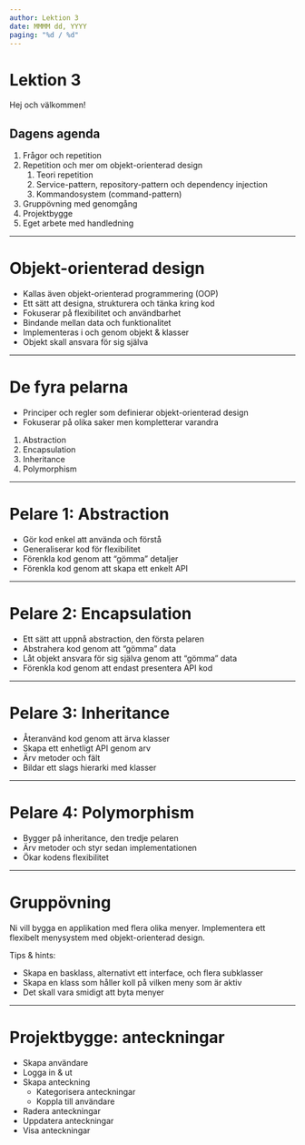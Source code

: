 ```yaml
---
author: Lektion 3
date: MMMM dd, YYYY
paging: "%d / %d"
---
```


# Lektion 3

Hej och välkommen!

## Dagens agenda

1. Frågor och repetition
2. Repetition och mer om objekt-orienterad design
   1. Teori repetition
   2. Service-pattern, repository-pattern och dependency injection
   3. Kommandosystem (command-pattern)
3. Gruppövning med genomgång
4. Projektbygge
5. Eget arbete med handledning

---

# Objekt-orienterad design

- Kallas även objekt-orienterad programmering (OOP)
- Ett sätt att designa, strukturera och tänka kring kod
- Fokuserar på flexibilitet och användbarhet
- Bindande mellan data och funktionalitet
- Implementeras i och genom objekt & klasser
- Objekt skall ansvara för sig själva

---

# De fyra pelarna

- Principer och regler som definierar objekt-orienterad design
- Fokuserar på olika saker men kompletterar varandra

1. Abstraction
2. Encapsulation
3. Inheritance
4. Polymorphism

---

# Pelare 1: Abstraction

- Gör kod enkel att använda och förstå
- Generaliserar kod för flexibilitet
- Förenkla kod genom att “gömma” detaljer
- Förenkla kod genom att skapa ett enkelt API

---

# Pelare 2: Encapsulation

- Ett sätt att uppnå abstraction, den första pelaren
- Abstrahera kod genom att “gömma” data
- Låt objekt ansvara för sig själva genom att “gömma” data
- Förenkla kod genom att endast presentera API kod

---

# Pelare 3: Inheritance

- Återanvänd kod genom att ärva klasser
- Skapa ett enhetligt API genom arv
- Ärv metoder och fält
- Bildar ett slags hierarki med klasser

---

# Pelare 4: Polymorphism

- Bygger på inheritance, den tredje pelaren
- Ärv metoder och styr sedan implementationen
- Ökar kodens flexibilitet

---

# Gruppövning

Ni vill bygga en applikation med flera olika menyer. Implementera ett flexibelt menysystem med objekt-orienterad design.

Tips & hints:

- Skapa en basklass, alternativt ett interface, och flera subklasser
- Skapa en klass som håller koll på vilken meny som är aktiv
- Det skall vara smidigt att byta menyer

---

# Projektbygge: anteckningar

- Skapa användare
- Logga in & ut
- Skapa anteckning
  - Kategorisera anteckningar
  - Koppla till användare
- Radera anteckningar
- Uppdatera anteckningar
- Visa anteckningar
